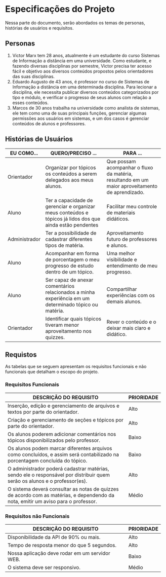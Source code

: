 # Especificações do Projeto
Nessa parte do documento, serão abordados os temas de personas, histórias de usuários e requisitos.

## Personas

1. Victor Marx tem 28 anos, atualmente é um estudante do curso Sistemas de Informação a distância em uma universidade. Como estudante, e fazendo diversas disciplinas por semestre, Victor precisa ter acesso fácil e objetivo aos diversos conteúdos propostos pelos orientadores das suas disciplinas.
2. Eduardo Augusto de 43 anos, é professor no curso de Sistemas de Informação a distância em uma determinada disciplina. Para lecionar a disciplina, ele necessita publicar diversos conteúdos categorizados por tipo e módulo, e verificar o progresso de seus alunos com relação a esses conteúdos.
3. Marcos de 30 anos trabalha na universidade como analista de sistemas, ele tem como uma de suas principais funções, gerenciar algumas permissões aos usuários em sistemas, e um dos casos é gerenciar conteúdos de alunos e professores.

## Histórias de Usuários

| EU COMO...    | QUERO/PRECISO ...                                                                                         | PARA ...                                                                                        |
|---------------|-----------------------------------------------------------------------------------------------------------|-------------------------------------------------------------------------------------------------|
| Orientador    | Organizar por tópicos os conteúdos a serem delegados aos meus alunos.                                     | Que possam acompanhar o fluxo da matéria, resultando em um maior aproveitamento de aprendizado. |
| Aluno         | Ter a capacidade de gerenciar e organizar meus conteúdos e tópicos já lidos dos que ainda estão pendentes | Facilitar meu controle de materiais didáticos.                                                  |
| Administrador | Ter a possibilidade de cadastrar diferentes tipos de matéria.                                             | Aproveitamento futuro de professores e alunos.                                                  |
| Aluno         | Acompanhar em forma de porcentagem o meu progresso de estudo dentro de um tópico.                         | Uma melhor visibilidade e entendimento de meu progresso.                                        |
| Aluno         | Ser capaz de anexar comentários relacionados a minha experiência em um determinado tópico ou matéria.     | Compartilhar experiências com os demais alunos.                                                 |
| Orientador    | Identificar quais tópicos tiveram menor aproveitamento nos quizzes.					  | Rever o conteúdo e o deixar mais claro e didático.					      |


## Requistos
As tabelas que se seguem apresentam os requisitos funcionais e não funcionais que detalham o escopo do projeto.

### Requisitos Funcionais

| DESCRIÇÃO DO REQUISITO                                                                                                            | PRIORIDADE |
|-----------------------------------------------------------------------------------------------------------------------------------|------------|
| Inserção, edição e gerenciamento de arquivos e textos por parte do orientador.                                                    | Alto       |
| Criação e gerenciamento de seções e tópicos por parte do orientador.                                                              | Alto       |
| Os alunos poderem adicionar comentários nos tópicos disponibilizados pelo professor.                                              | Baixo      |
| Os alunos podem marcar diferentes arquivos como concluídos, e assim será contabilizado na porcentagem concluída do tópico.        | Baixo      |
| O administrador poderá cadastrar matérias, sendo ele o responsável por distribuir quem serão os alunos e o professor(es).         | Alto       |
| O sistema deverá consultar as notas de quizzes de acordo com as matérias, e dependendo da nota, emitir um aviso para o professor. | Médio      |

### Requisitos não Funcionais

| DESCRIÇÃO DO REQUISITO                         | PRIORIDADE |
|------------------------------------------------|------------|
| Disponibilidade da API de 90% ou mais.         | Alto       |
| Tempo de resposta menor do que 5 segundos.     | Alto       |
| Nossa aplicação deve rodar em um servidor WEB. | Baixo      |
| O sistema deve ser responsivo.                 | Médio      |

